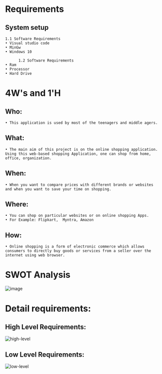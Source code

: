 # Requirements

## System setup
	1.1 Software Requirements
    • Visual studio code
    • MinGw
    • Windows 10

          1.2 Software Requirements
    • Ram
    • Processor
    • Hard Drive

# 4W's and 1'H
## Who:
    • This application is used by most of the teenagers and middle agers.
## What:
    • The main aim of this project is on the online shopping application. Using this web-based shopping Application, one can shop from home, office, organization.
## When:
    • When you want to compare prices with different brands or websites and when you want to save your time on shopping.


## Where:
    • You can shop on particular websites or on online shopping Apps. 
    • For Example: Flipkart,  Myntra, Amazon

## How:
    • Online shopping is a form of electronic commerce which allows consumers to directly buy goods or services from a seller over the internet using web browser.

# SWOT Analysis
![image](https://user-images.githubusercontent.com/86166803/132090156-bb062a8c-4264-4061-9605-faf71522784f.png)

# Detail requirements: 
## High Level Requirements:
![high-level](https://user-images.githubusercontent.com/86166803/132090953-2594604c-cf24-4ce8-91cc-b290bac9167c.jpeg)

 ## Low Level Requirements:
 ![low-level](https://user-images.githubusercontent.com/86166803/132090713-fdca31d1-c95c-4b25-a931-bb4d18e0dacb.jpeg)
